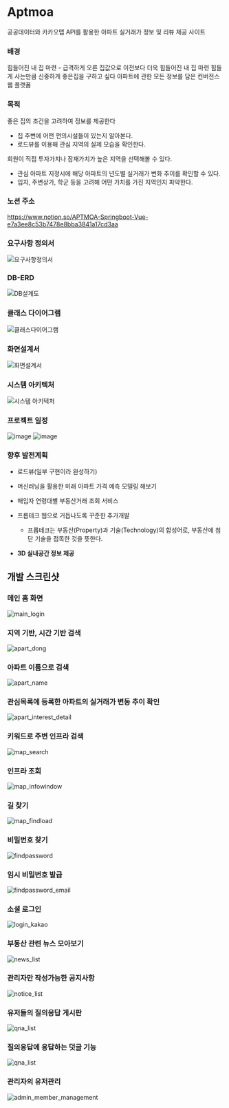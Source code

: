 # Aptmoa
공공데이터와 카카오맵 API를 활용한 아파트 실거래가 정보 및 리뷰 제공 사이트

### 배경
힘들어진 내 집 마련 - 급격하게 오른 집값으로 이전보다 더욱 힘들어진 내 집 마련 힘들게 사는만큼 신중하게 좋은집을 구하고 싶다
아파트에 관한 모든 정보를 담은 컨버전스 웹 플랫폼

### 목적
좋은 집의 조건을 고려하여 정보를 제공한다
- 집 주변에 어떤 편의시설들이 있는지 알아본다.
- 로드뷰를 이용해 관심 지역의 실제 모습을 확인한다.

회원이 직접 투자가치나 잠재가치가 높은 지역을 선택해볼 수 있다.
- 관심 아파트 지정시에 해당 아파트의 년도별 실거래가 변화 추이를 확인할 수 있다.
- 입지, 주변상가, 학군 등을 고려해 어떤 가치를 가진 지역인지 파악한다.

### 노션 주소
https://www.notion.so/APTMOA-Springboot-Vue-e7a3ee8c53b7478e8bba3841a17cd3aa

### 요구사항 정의서
![요구사항정의서](https://user-images.githubusercontent.com/16608930/170436966-42bf9358-7c11-447e-b662-2dab0bd03186.png)

### DB-ERD
![DB설계도](https://user-images.githubusercontent.com/16608930/170437005-82b6678a-4727-40c1-bfe0-df8e45707f5f.png)

### 클래스 다이어그램
![클래스다이어그램](https://user-images.githubusercontent.com/16608930/170437115-1c0de1bb-af47-4c5c-8457-3f0fa319c6e9.png)

### 화면설계서
![화면설계서](https://user-images.githubusercontent.com/16608930/170437140-1cdd6b5c-16ad-409f-9966-5ac0bcf12196.png)

### 시스템 아키텍처
![시스템 아키텍처](https://user-images.githubusercontent.com/16608930/170437197-0ca7b2ed-4f6f-4949-a180-363b03100c0c.png)


### 프로젝트 일정
![image](https://user-images.githubusercontent.com/16608930/170436026-82d914c8-96e7-4801-a987-d21b3f7756a6.png)
![image](https://user-images.githubusercontent.com/16608930/170436069-ceb99342-bb1d-4ad1-96e4-cb786df88245.png)
<!-- ### 개인별 일정 -->

### 향후 발전계획
- 로드뷰(일부 구현이라 완성하기)

- 머신러닝을 활용한 미래 아파트 가격 예측 모델링 해보기

- 매입자 연령대별 부동산거래 조회 서비스

- 프롭테크 웹으로 거듭나도록 꾸준한 추가개발
  - 프롭테크는 부동산(Property)과 기술(Technology)의 합성어로, 부동산에 첨단 기술을 접목한 것을 뜻한다.
 
- **3D 실내공간 정보 제공**

## 개발 스크린샷

### 메인 홈 화면
![main_login](https://user-images.githubusercontent.com/16608930/170482169-d25123fd-a0b0-4546-9091-479b6ef6665b.png)

### 지역 기반, 시간 기반 검색
![apart_dong](https://user-images.githubusercontent.com/16608930/170481637-e8863c5c-eabb-4324-a985-e1c9f57e507a.png)


### 아파트 이름으로 검색
![apart_name](https://user-images.githubusercontent.com/16608930/170481542-af6970dd-ab85-4243-875a-8010bcf0cbea.png)

### 관심목록에 등록한 아파트의 실거래가 변동 추이 확인
![apart_interest_detail](https://user-images.githubusercontent.com/16608930/170481699-7234a124-beb1-44a8-b272-03ccb4285610.png)

### 키워드로 주변 인프라 검색
![map_search](https://user-images.githubusercontent.com/16608930/170481803-3feb4405-5a66-46e6-8f1d-044b7c6accac.png)

### 인프라 조회
![map_infowindow](https://user-images.githubusercontent.com/16608930/170481835-e222f2c8-5ab3-44c4-aa65-6007919dfeda.png)

### 길 찾기
![map_findload](https://user-images.githubusercontent.com/16608930/170482213-f137c5b8-aa64-4eda-85ee-35f2146ed909.png)

### 비밀번호 찾기
![findpassword](https://user-images.githubusercontent.com/16608930/170482083-5ed76f69-609f-42a7-8013-2ece6257af56.png)

### 임시 비밀번호 발급
![findpassword_email](https://user-images.githubusercontent.com/16608930/170482106-d2b38a41-771c-4a83-9b0f-f764f506cba5.png)

### 소셜 로그인
![login_kakao](https://user-images.githubusercontent.com/16608930/170482139-7db26742-3dc5-48e9-863c-17ead7f485e7.png)

### 부동산 관련 뉴스 모아보기
![news_list](https://user-images.githubusercontent.com/16608930/170482251-9ed4f991-cfed-424a-9a5d-0fa2ee1bc892.png)

### 관리자만 작성가능한 공지사항
![notice_list](https://user-images.githubusercontent.com/16608930/170482304-827b9a2c-f376-4df8-bf34-b170e912b868.png)

### 유저들의 질의응답 게시판
![qna_list](https://user-images.githubusercontent.com/16608930/170482337-46d3337b-10d1-4e43-96e3-9cf0aad301b3.png)

### 질의응답에 응답하는 덧글 기능
![qna_list](https://user-images.githubusercontent.com/16608930/170482373-a181fb33-0870-428a-9471-e35503c7a97f.png)

### 관리자의 유저관리
![admin_member_management](https://user-images.githubusercontent.com/16608930/170482443-dc3b13b1-7cf5-4a19-9991-5e1f9115e126.png)
